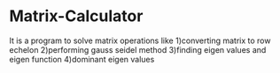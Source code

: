 # Matrix-Calculator
It is a program to solve matrix operations like 
  1)converting matrix to row echelon
  2)performing gauss seidel method
  3)finding eigen values and eigen function
  4)dominant eigen values
